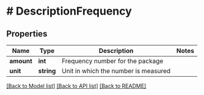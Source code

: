 # # DescriptionFrequency

## Properties

Name | Type | Description | Notes
------------ | ------------- | ------------- | -------------
**amount** | **int** | Frequency number for the package | 
**unit** | **string** | Unit in which the number is measured | 

[[Back to Model list]](../../README.md#documentation-for-models) [[Back to API list]](../../README.md#documentation-for-api-endpoints) [[Back to README]](../../README.md)


